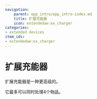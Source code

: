```yaml
---
navigation:
    parent: epp_intro/epp_intro-index.md
    title: 扩展充能器
    icon: extendedae:ex_charger
categories:
- extended devices
item_ids:
- extendedae:ex_charger
---
```


# 扩展充能器

<Row gap="20">
<BlockImage id="extendedae:ex_charger" scale="8"></BlockImage>
</Row>

扩展充能器是一种更高级的<ItemLink id="ae2:charger" />。

它最多可以同时处理4个物品。
